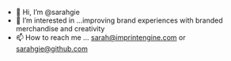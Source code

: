 - 👋 Hi, I’m @sarahgie
- 👀 I’m interested in ...improving brand experiences with branded merchandise and creativity
- 📫 How to reach me ... sarah@imprintengine.com or sarahgie@github.com

<!---
sarahgie/sarahgie is a ✨ special ✨ repository because its `README.md` (this file) appears on your GitHub profile.
You can click the Preview link to take a look at your changes.
--->
